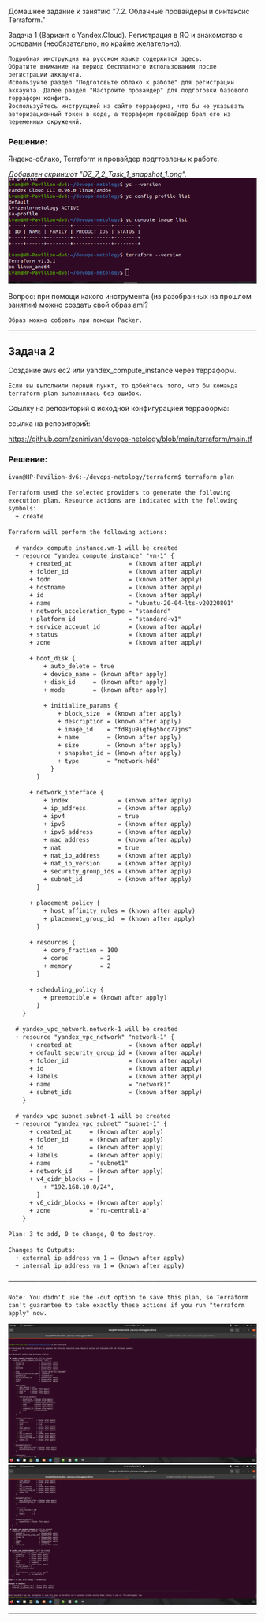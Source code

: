 Домашнее задание к занятию "7.2. Облачные провайдеры и синтаксис Terraform."

Задача 1 (Вариант с Yandex.Cloud). Регистрация в ЯО и знакомство с основами (необязательно, но крайне желательно).

    Подробная инструкция на русском языке содержится здесь.
    Обратите внимание на период бесплатного использования после регистрации аккаунта.
    Используйте раздел "Подготовьте облако к работе" для регистрации аккаунта. Далее раздел "Настройте провайдер" для подготовки базового терраформ конфига.
    Воспользуйтесь инструкцией на сайте терраформа, что бы не указывать авторизационный токен в коде, а терраформ провайдер брал его из переменных окружений.

### Решение:
Яндекс-облако, Terraform и провайдер подгтовлены к работе.

*Добавлен скриншот "DZ_7_2_Task_1_snapshot_1.png".*
![](https://github.com/zeninivan/devops-netology/blob/main/virt-screenshots/DZ_7_2_Task_1_snapshot_1.png)


Вопрос: при помощи какого инструмента (из разобранных на прошлом занятии) можно создать свой образ ami?

    Образ можно собрать при помощи Packer.

---

## Задача 2
Создание aws ec2 или yandex_compute_instance через терраформ.

    Если вы выполнили первый пункт, то добейтесь того, что бы команда terraform plan выполнялась без ошибок.

Ссылку на репозиторий с исходной конфигурацией терраформа:

ссылка на репозиторий:

https://github.com/zeninivan/devops-netology/blob/main/terraform/main.tf

### Решение:
````
ivan@HP-Pavilion-dv6:~/devops-netology/terraform$ terraform plan

Terraform used the selected providers to generate the following execution plan. Resource actions are indicated with the following symbols:
  + create

Terraform will perform the following actions:

  # yandex_compute_instance.vm-1 will be created
  + resource "yandex_compute_instance" "vm-1" {
      + created_at                = (known after apply)
      + folder_id                 = (known after apply)
      + fqdn                      = (known after apply)
      + hostname                  = (known after apply)
      + id                        = (known after apply)
      + name                      = "ubuntu-20-04-lts-v20220801"
      + network_acceleration_type = "standard"
      + platform_id               = "standard-v1"
      + service_account_id        = (known after apply)
      + status                    = (known after apply)
      + zone                      = (known after apply)

      + boot_disk {
          + auto_delete = true
          + device_name = (known after apply)
          + disk_id     = (known after apply)
          + mode        = (known after apply)

          + initialize_params {
              + block_size  = (known after apply)
              + description = (known after apply)
              + image_id    = "fd8ju9iqf6g5bcq77jns"
              + name        = (known after apply)
              + size        = (known after apply)
              + snapshot_id = (known after apply)
              + type        = "network-hdd"
            }
        }

      + network_interface {
          + index              = (known after apply)
          + ip_address         = (known after apply)
          + ipv4               = true
          + ipv6               = (known after apply)
          + ipv6_address       = (known after apply)
          + mac_address        = (known after apply)
          + nat                = true
          + nat_ip_address     = (known after apply)
          + nat_ip_version     = (known after apply)
          + security_group_ids = (known after apply)
          + subnet_id          = (known after apply)
        }

      + placement_policy {
          + host_affinity_rules = (known after apply)
          + placement_group_id  = (known after apply)
        }

      + resources {
          + core_fraction = 100
          + cores         = 2
          + memory        = 2
        }

      + scheduling_policy {
          + preemptible = (known after apply)
        }
    }

  # yandex_vpc_network.network-1 will be created
  + resource "yandex_vpc_network" "network-1" {
      + created_at                = (known after apply)
      + default_security_group_id = (known after apply)
      + folder_id                 = (known after apply)
      + id                        = (known after apply)
      + labels                    = (known after apply)
      + name                      = "network1"
      + subnet_ids                = (known after apply)
    }

  # yandex_vpc_subnet.subnet-1 will be created
  + resource "yandex_vpc_subnet" "subnet-1" {
      + created_at     = (known after apply)
      + folder_id      = (known after apply)
      + id             = (known after apply)
      + labels         = (known after apply)
      + name           = "subnet1"
      + network_id     = (known after apply)
      + v4_cidr_blocks = [
          + "192.168.10.0/24",
        ]
      + v6_cidr_blocks = (known after apply)
      + zone           = "ru-central1-a"
    }

Plan: 3 to add, 0 to change, 0 to destroy.

Changes to Outputs:
  + external_ip_address_vm_1 = (known after apply)
  + internal_ip_address_vm_1 = (known after apply)

──────────────────────────────────────────────────────────────────────────────────────────────────────────────────────────────────────────────────────────────────────────────────────────────────────────────────

Note: You didn't use the -out option to save this plan, so Terraform can't guarantee to take exactly these actions if you run "terraform apply" now.
````
![](https://github.com/zeninivan/devops-netology/blob/main/virt-screenshots/DZ_7_2_Task_2_snapshot_1.png)
![](https://github.com/zeninivan/devops-netology/blob/main/virt-screenshots/DZ_7_2_Task_2_snapshot_2.png)

---
